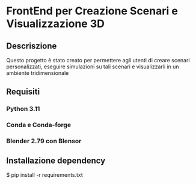 # FrontEnd per Creazione Scenari e Visualizzazione 3D
##  Descriszione 
Questo progetto è stato creato per permettere agli utenti di creare scenari personalizzati, 
eseguire simulazioni su tali scenari e visualizzarli in un ambiente tridimensionale

## Requisiti
### Python 3.11
### Conda e Conda-forge
### Blender 2.79 con Blensor

## Installazione dependency
$ pip install -r requirements.txt
